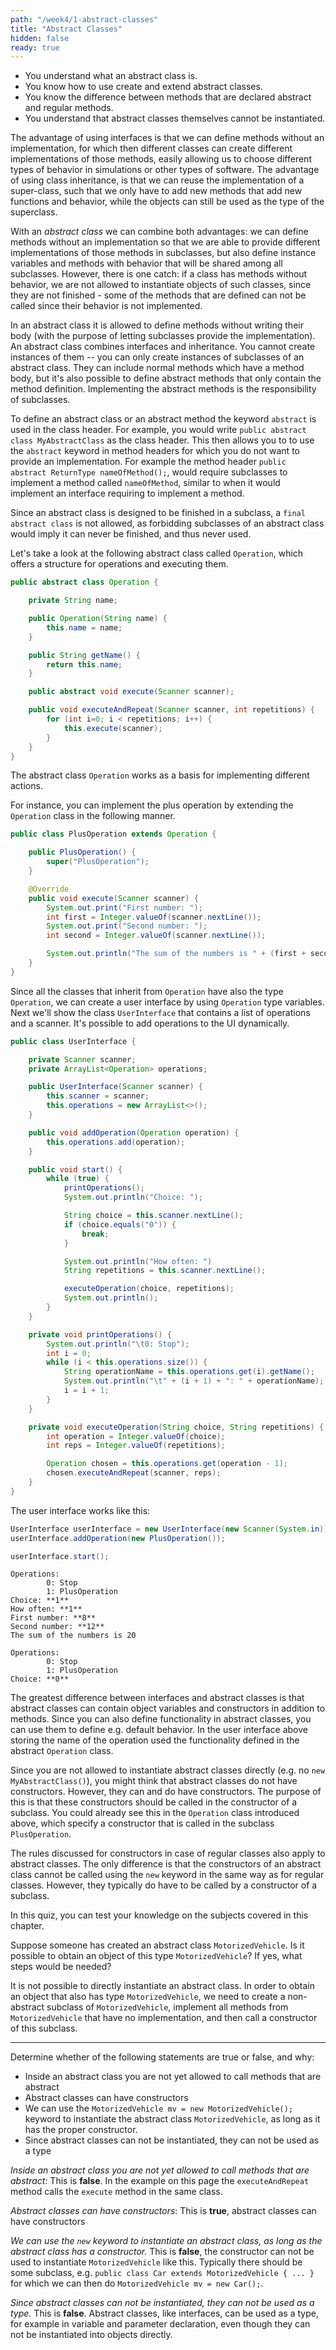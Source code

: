 ```yaml
---
path: "/week4/1-abstract-classes"
title: "Abstract Classes"
hidden: false
ready: true
---
```


<text-box variant='learningObjectives' name='Learning Objectives'>

- You understand what an abstract class is.
- You know how to use create and extend abstract classes.
- You know the difference between methods that are declared abstract and regular methods.
- You understand that abstract classes themselves cannot be instantiated.

</text-box>

The advantage of using interfaces is that we can define methods without an implementation,
for which then different classes can create different implementations of those methods,
easily allowing us to choose different types of behavior in simulations or other types
of software. The advantage of using class inheritance, is that we can reuse the implementation of
a super-class, such that we only have to add new methods that add new functions and behavior,
while the objects can still be used as the type of the superclass.

With an *abstract class* we can combine both advantages: we can define methods without an
implementation so that we are able to provide different implementations of those methods
in subclasses, but also define instance variables and methods with behavior that will be
shared among all subclasses. However, there is one catch: if a class has methods without
behavior, we are not allowed to instantiate objects of such classes, since they are not
finished - some of the methods that are defined can not be called since their behavior
is not implemented.

In an abstract class it is allowed to define methods without writing their body (with the purpose of letting subclasses provide the implementation).
An abstract class combines interfaces and inheritance. You cannot create instances of them -- you can only create instances of subclasses of an
abstract class. They can include normal methods which have a method body, but it's also possible to define abstract methods that only contain the
method definition. Implementing the abstract methods is the responsibility of subclasses.

To define an abstract class or an abstract method the keyword `abstract` is used in the class header.
For example, you would write  `public abstract class MyAbstractClass` as the class header. This then
allows you to to use the `abstract` keyword in method headers for which you do not want to provide
an implementation. For example the method header `public abstract ReturnType nameOfMethod();`, would
require subclasses to implement a method called `nameOfMethod`, similar to when it would implement an
interface requiring to implement a method.

Since an abstract class is designed to be finished in a subclass, a `final abstract class` is not allowed,
as forbidding subclasses of an abstract class would imply it can never be finished, and thus never used.

Let's take a look at the following abstract class called `Operation`, which offers a structure for operations
and executing them.

```java
public abstract class Operation {

    private String name;

    public Operation(String name) {
        this.name = name;
    }

    public String getName() {
        return this.name;
    }

    public abstract void execute(Scanner scanner);

    public void executeAndRepeat(Scanner scanner, int repetitions) {
        for (int i=0; i < repetitions; i++) {
            this.execute(scanner);
        }
    }
}
```

The abstract class `Operation` works as a basis for implementing different actions.

For instance, you can implement the plus operation by extending the `Operation` class in the following manner.

```java
public class PlusOperation extends Operation {

    public PlusOperation() {
        super("PlusOperation");
    }

    @Override
    public void execute(Scanner scanner) {
        System.out.print("First number: ");
        int first = Integer.valueOf(scanner.nextLine());
        System.out.print("Second number: ");
        int second = Integer.valueOf(scanner.nextLine());

        System.out.println("The sum of the numbers is " + (first + second));
    }
}
```

Since all the classes that inherit from `Operation` have also the type `Operation`, we can create a user interface by using `Operation` type variables. Next we'll show the class `UserInterface` that contains a list of operations and a scanner. It's possible to add operations to the UI dynamically.

```java
public class UserInterface {

    private Scanner scanner;
    private ArrayList<Operation> operations;

    public UserInterface(Scanner scanner) {
        this.scanner = scanner;
        this.operations = new ArrayList<>();
    }

    public void addOperation(Operation operation) {
        this.operations.add(operation);
    }

    public void start() {
        while (true) {
            printOperations();
            System.out.println("Choice: ");

            String choice = this.scanner.nextLine();
            if (choice.equals("0")) {
                break;
            }

            System.out.println("How often: ")
            String repetitions = this.scanner.nextLine();

            executeOperation(choice, repetitions);
            System.out.println();
        }
    }

    private void printOperations() {
        System.out.println("\t0: Stop");
        int i = 0;
        while (i < this.operations.size()) {
            String operationName = this.operations.get(i).getName();
            System.out.println("\t" + (i + 1) + ": " + operationName);
            i = i + 1;
        }
    }

    private void executeOperation(String choice, String repetitions) {
        int operation = Integer.valueOf(choice);
        int reps = Integer.valueOf(repetitions);

        Operation chosen = this.operations.get(operation - 1);
        chosen.executeAndRepeat(scanner, reps);
    }
}
```

The user interface works like this:

```java
UserInterface userInterface = new UserInterface(new Scanner(System.in));
userInterface.addOperation(new PlusOperation());

userInterface.start();
```

<sample-output>

```
Operations:
        0: Stop
        1: PlusOperation
Choice: **1**
How often: **1**
First number: **8**
Second number: **12**
The sum of the numbers is 20

Operations:
        0: Stop
        1: PlusOperation
Choice: **0**
```

</sample-output>

The greatest difference between interfaces and abstract classes is that abstract classes can contain object variables and constructors in addition to methods. Since you can also define functionality in abstract classes, you can use them to define e.g. default behavior. In the user interface above storing the name of the operation used the functionality defined in the abstract `Operation` class.

<text-box variant='hint' name='Abstract Classes and Constructors'>

Since you are not allowed to instantiate abstract classes directly (e.g. no `new MyAbstractClass()`),
you might think that abstract classes do not have constructors. However, they can and do have
constructors. The purpose of this is that these constructors should be called in the constructor
of a subclass. You could already see this in the `Operation` class introduced above, which
specify a constructor that is called in the subclass `PlusOperation`.

The rules discussed for constructors in case of regular classes also apply to abstract classes.
The only difference is that the constructors of an abstract class cannot be called using the
`new` keyword in the same way as for regular classes. However, they typically do have to be
called by a constructor of a subclass.

</text-box>

<Exercise title="Test your knowledge">

In this quiz, you can test your knowledge on the subjects covered in this chapter.

Suppose someone has created an abstract class `MotorizedVehicle`. Is it possible
to obtain an object of this type `MotorizedVehicle`? If yes, what steps would be
needed?

<Solution>

It is not possible to directly instantiate an abstract class. In order to obtain
an object that also has type `MotorizedVehicle`, we need to create a non-abstract
subclass of `MotorizedVehicle`, implement all methods from `MotorizedVehicle` that
have no implementation, and then call a constructor of this subclass.

</Solution>

---

Determine whether of the following statements are true or false, and why:

* Inside an abstract class you are not yet allowed to call methods that are abstract
* Abstract classes can have constructors
* We can use the `MotorizedVehicle mv = new MotorizedVehicle();` keyword to instantiate the abstract class `MotorizedVehicle`, as long as it has the proper constructor.
* Since abstract classes can not be instantiated, they can not be used as a type

<Solution>

*Inside an abstract class you are not yet allowed to call methods that are abstract*:
This is **false**. In the example on this page the `executeAndRepeat` method calls the
`execute` method in the same class.

*Abstract classes can have constructors*: This is **true**, abstract classes can have constructors

*We can use the `new` keyword to instantiate an abstract class, as long as the abstract class has a constructor.* This is **false**, the constructor
can not be used to instantiate `MotorizedVehicle` like this. Typically there should be some subclass, e.g. `public class Car extends MotorizedVehicle { ... }`
for which we can then do `MotorizedVehicle mv = new Car();`.

*Since abstract classes can not be instantiated, they can not be used as a type.* This is **false**. Abstract classes, like interfaces, can be used as
a type, for example in variable and parameter declaration, even though they can not be instantiated into objects directly.

</Solution>

</Exercise>
